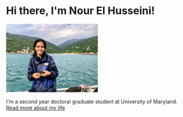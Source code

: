 # Hi there, I'm Nour El Husseini!

<img src="https://github.com/nelhusseini/nelhusseini.github.io/blob/main/images/IMG_4878_Original.jpg" alt="Nour_El-Husseini" width="250"/>

I'm a second year doctoral graduate student at University of Maryland.  [Read more about my life](https://nelhusseini.github.io/about/)


